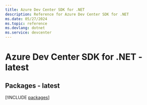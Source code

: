 ```yaml
---
title: Azure Dev Center SDK for .NET
description: Reference for Azure Dev Center SDK for .NET
ms.date: 05/27/2024
ms.topic: reference
ms.devlang: dotnet
ms.service: devcenter
---
```

# Azure Dev Center SDK for .NET - latest
## Packages - latest
[!INCLUDE [packages](dev-center-index.md)]